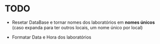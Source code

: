 # TODO


* Resetar DataBase e tornar nomes dos laboratórios em **nomes únicos** (caso expanda para ter outros locais, um nome único por local)

* Formatar Data e Hora dos laboratórios
